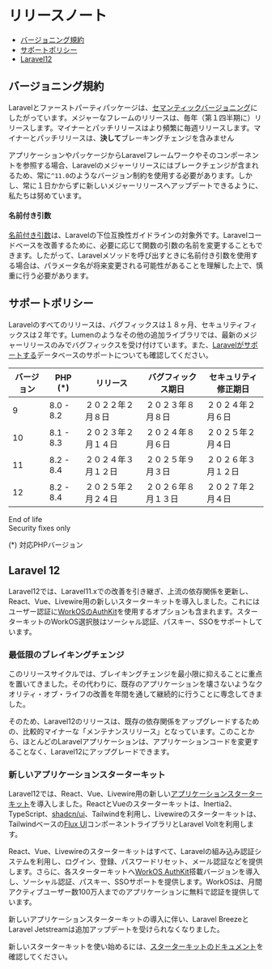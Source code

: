 # リリースノート

- [バージョニング規約](#versioning-scheme)
- [サポートポリシー](#support-policy)
- [Laravel12](#laravel-12)

<a name="versioning-scheme"></a>
## バージョニング規約

Laravelとファーストパーティパッケージは、[セマンティックバージョニング](https://semver.org)にしたがっています。メジャーなフレームのリリースは、毎年（第１四半期に）リリースします。マイナーとパッチリリースはより頻繁に毎週リリースします。マイナーとパッチリリースは、**決して**ブレーキングチェンジを含みません

アプリケーションやパッケージからLaravelフレームワークやそのコンポーネントを参照する場合、Laravelのメジャーリリースにはブレークチェンジが含まれるため、常に`^11.0`のようなバージョン制約を使用する必要があります。しかし、常に１日かからずに新しいメジャーリリースへアップデートできるように、私たちは努めています。

<a name="named-arguments"></a>
#### 名前付き引数

[名前付き引数](https://www.php.net/manual/ja/functions.arguments.php#functions.named-arguments)は、Laravelの下位互換性ガイドラインの対象外です。Laravelコードベースを改善するために、必要に応じて関数の引数の名前を変更することもできます。したがって、Laravelメソッドを呼び出すときに名前付き引数を使用する場合は、パラメータ名が将来変更される可能性があることを理解した上で、慎重に行う必要があります。

<a name="support-policy"></a>
## サポートポリシー

Laravelのすべてのリリースは、バグフィックスは１８ヶ月、セキュリティフィックスは２年です。Lumenのようなその他の追加ライブラリでは、最新のメジャーリリースのみでバグフィックスを受け付けています。また、[Laravelがサポートする](/docs/{{version}}/database#introduction)データベースのサポートについても確認してください。

<div class="overflow-auto">

| バージョン | PHP (*)   | リリース             | バグフィックス期日   | セキュリティ修正期日 |
| ---------- | --------- | -------------------- | -------------------- | -------------------- |
| 9          | 8.0 - 8.2 | ２０２２年２月８日   | ２０２３年８月８日   | ２０２４年２月６日   |
| 10         | 8.1 - 8.3 | ２０２３年２月１４日 | ２０２４年８月６日   | ２０２５年２月４日   |
| 11         | 8.2 - 8.4 | ２０２４年３月１２日 | ２０２５年９月３日   | ２０２６年３月１２日  |
| 12         | 8.2 - 8.4 | ２０２５年２月２４日 | ２０２６年８月１３日  | ２０２７年２月４日   |

</div>

<div class="version-colors">
    <div class="end-of-life">
        <div class="color-box"></div>
        <div>End of life</div>
    </div>
    <div class="security-fixes">
        <div class="color-box"></div>
        <div>Security fixes only</div>
    </div>
</div>

(*) 対応PHPバージョン

<a name="laravel-12"></a>
## Laravel 12

Laravel12では、Laravel11.xでの改善を引き継ぎ、上流の依存関係を更新し、React、Vue、Livewire用の新しいスターターキットを導入しました。これにはユーザー認証に[WorkOSのAuthKit](https://authkit.com)を使用するオプションも含まれます。スターターキットのWorkOS選択肢はソーシャル認証、パスキー、SSOをサポートしています。

<a name="minimal-breaking-changes"></a>
### 最低限のブレイキングチェンジ

このリリースサイクルでは、ブレイキングチェンジを最小限に抑えることに重点を置いてきました。その代わりに、既存のアプリケーションを壊さないようなクオリティ・オブ・ライフの改善を年間を通して継続的に行うことに専念してきました。

そのため、Laravel12のリリースは、既存の依存関係をアップグレードするための、比較的マイナーな「メンテナンスリリース」となっています。このことから、ほとんどのLaravelアプリケーションは、アプリケーションコードを変更することなく、Laravel12にアップグレードできます。

<a name="new-application-starter-kits"></a>
### 新しいアプリケーションスターターキット

Laravel12では、React、Vue、Livewire用の新しい[アプリケーションスターターキット](/docs/{{version}}/starter-kits)を導入しました。ReactとVueのスターターキットは、Inertia2、TypeScript、[shadcn/ui](https://ui.shadcn.com)、Tailwindを利用し、Livewireのスターターキットは、Tailwindベースの[Flux UI](https://fluxui.dev)コンポーネントライブラリとLaravel Voltを利用します。

React、Vue、Livewireのスターターキットはすべて、Laravelの組み込み認証システムを利用し、ログイン、登録、パスワードリセット、メール認証などを提供します。さらに、各スターターキットへ[WorkOS AuthKit](https://authkit.com)搭載バージョンを導入し、ソーシャル認証、パスキー、SSOサポートを提供します。WorkOSは、月間アクティブユーザー数100万人までのアプリケーションに無料で認証を提供しています。

新しいアプリケーションスターターキットの導入に伴い、Laravel BreezeとLaravel Jetstreamは追加アップデートを受けられなくなりました。

新しいスターターキットを使い始めるには、[スターターキットのドキュメント](/docs/{{version}}/starter-kits)を確認してください。